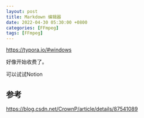 ```yaml
---
layout: post
title: Markdown 编辑器
date: 2022-04-30 05:30:00 +0800
categories: [FFmpeg]
tags: [FFmpeg]
---
```

https://typora.io/#windows

好像开始收费了。

可以试试Notion
## 参考
https://blog.csdn.net/CrownP/article/details/87541089